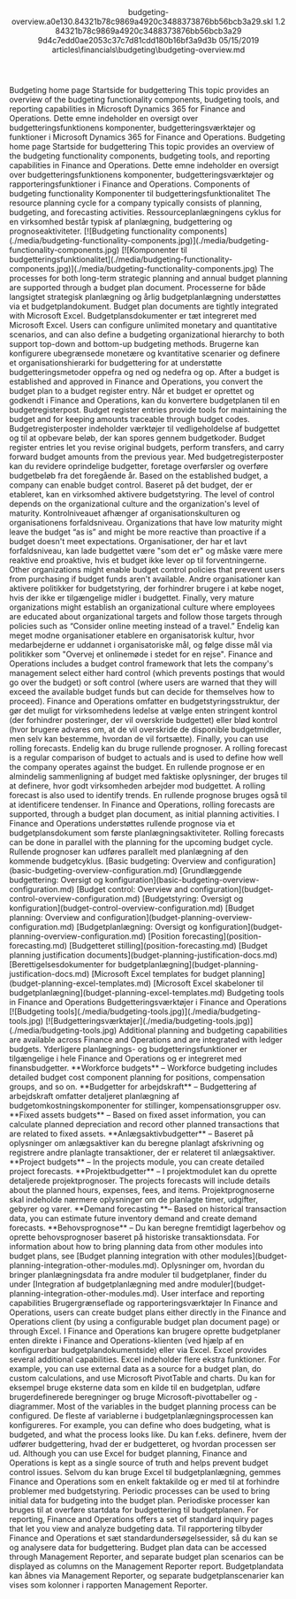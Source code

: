 <?xml version="1.0" encoding="UTF-8"?>
<xliff xmlns:logoport="urn:logoport:xliffeditor:xliff-extras:1.0" xmlns:tilt="urn:logoport:xliffeditor:tilt-non-translatables:1.0" xmlns:xsi="http://www.w3.org/2001/XMLSchema-instance" xmlns="urn:oasis:names:tc:xliff:document:1.2" xmlns:xliffext="urn:microsoft:content:schema:xliffextensions" version="1.2" xsi:schemaLocation="urn:oasis:names:tc:xliff:document:1.2 xliff-core-1.2-transitional.xsd">
  <file datatype="xml" source-language="en-US" original="budgeting-overview.md" target-language="da-DK">
    <header>
      <tool tool-company="Microsoft" tool-version="1.0-7889195" tool-name="mdxliff" tool-id="mdxliff"/>
      <xliffext:skl_file_name>budgeting-overview.a0e130.84321b78c9869a4920c3488373876bb56bcb3a29.skl</xliffext:skl_file_name>
      <xliffext:version>1.2</xliffext:version>
      <xliffext:ms.openlocfilehash>84321b78c9869a4920c3488373876bb56bcb3a29</xliffext:ms.openlocfilehash>
      <xliffext:ms.sourcegitcommit>9d4c7edd0ae2053c37c7d81cdd180b16bf3a9d3b</xliffext:ms.sourcegitcommit>
      <xliffext:ms.lasthandoff>05/15/2019</xliffext:ms.lasthandoff>
      <xliffext:ms.openlocfilepath>articles\financials\budgeting\budgeting-overview.md</xliffext:ms.openlocfilepath>
    </header>
    <body>
      <group extype="content" id="content">
        <trans-unit xml:space="preserve" translate="yes" id="101" restype="x-metadata">
          <source>Budgeting home page</source>
        <target logoport:matchpercent="101" state="translated" state-qualifier="leveraged-tm">Startside for budgettering</target></trans-unit>
        <trans-unit xml:space="preserve" translate="yes" id="102" restype="x-metadata">
          <source>This topic provides an overview of the budgeting functionality components, budgeting tools, and reporting capabilities in Microsoft Dynamics 365 for Finance and Operations.</source>
        <target logoport:matchpercent="101" state="translated" state-qualifier="leveraged-tm">Dette emne indeholder en oversigt over budgetteringsfunktionens komponenter, budgetteringsværktøjer og funktioner i Microsoft Dynamics 365 for Finance and Operations.</target></trans-unit>
        <trans-unit xml:space="preserve" translate="yes" id="103">
          <source>Budgeting home page</source>
        <target logoport:matchpercent="101" state="translated" state-qualifier="leveraged-tm">Startside for budgettering</target></trans-unit>
        <trans-unit xml:space="preserve" translate="yes" id="104">
          <source>This topic provides an overview of the budgeting functionality components, budgeting tools, and reporting capabilities in Finance and Operations.</source>
        <target logoport:matchpercent="101" state="translated" state-qualifier="leveraged-tm">Dette emne indeholder en oversigt over budgetteringsfunktionens komponenter, budgetteringsværktøjer og rapporteringsfunktioner i Finance and Operations.</target></trans-unit>
        <trans-unit xml:space="preserve" translate="yes" id="105">
          <source>Components of budgeting functionality</source>
        <target logoport:matchpercent="101" state="translated" state-qualifier="leveraged-tm">Komponenter til budgetteringsfunktionalitet</target></trans-unit>
        <trans-unit xml:space="preserve" translate="yes" id="106">
          <source>The resource planning cycle for a company typically consists of planning, budgeting, and forecasting activities.</source>
        <target logoport:matchpercent="101" state="translated" state-qualifier="leveraged-tm">Ressourceplanlægningens cyklus for en virksomhed består typisk af planlægning, budgettering og prognoseaktiviteter.</target></trans-unit>
        <trans-unit xml:space="preserve" translate="yes" id="107">
          <source><bpt id="p1">[</bpt><ph id="ph1">![</ph>Budgeting functionality components<ept id="p1">](./media/budgeting-functionality-components.jpg)](./media/budgeting-functionality-components.jpg)</ept></source>
        <target logoport:matchpercent="101" state="translated" state-qualifier="leveraged-tm"><bpt id="p1">[</bpt><ph id="ph1">![</ph>Komponenter til budgetteringsfunktionalitet<ept id="p1">](./media/budgeting-functionality-components.jpg)](./media/budgeting-functionality-components.jpg)</ept></target></trans-unit>
        <trans-unit xml:space="preserve" translate="yes" id="108">
          <source>The processes for both long-term strategic planning and annual budget planning are supported through a budget plan document.</source>
        <target logoport:matchpercent="101" state="translated" state-qualifier="leveraged-tm">Processerne for både langsigtet strategisk planlægning og årlig budgetplanlægning understøttes via et budgetplandokument.</target></trans-unit>
        <trans-unit xml:space="preserve" translate="yes" id="109">
          <source>Budget plan documents are tightly integrated with Microsoft Excel.</source>
        <target logoport:matchpercent="101" state="translated" state-qualifier="leveraged-tm">Budgetplansdokumenter er tæt integreret med Microsoft Excel.</target></trans-unit>
        <trans-unit xml:space="preserve" translate="yes" id="110">
          <source>Users can configure unlimited monetary and quantitative scenarios, and can also define a budgeting organizational hierarchy to both support top-down and bottom-up budgeting methods.</source>
        <target logoport:matchpercent="101" state="translated" state-qualifier="leveraged-tm">Brugerne kan konfigurere ubegrænsede monetære og kvantitative scenarier og definere et organisationshierarki for budgettering for at understøtte budgetteringsmetoder oppefra og ned og nedefra og op.</target></trans-unit>
        <trans-unit xml:space="preserve" translate="yes" id="111">
          <source>After a budget is established and approved in Finance and Operations, you convert the budget plan to a budget register entry.</source>
        <target logoport:matchpercent="101" state="translated" state-qualifier="leveraged-tm">Når et budget er oprettet og godkendt i Finance and Operations, kan du konvertere budgetplanen til en budgetregisterpost.</target></trans-unit>
        <trans-unit xml:space="preserve" translate="yes" id="112">
          <source>Budget register entries provide tools for maintaining the budget and for keeping amounts traceable through budget codes.</source>
        <target logoport:matchpercent="101" state="translated" state-qualifier="leveraged-tm">Budgetregisterposter indeholder værktøjer til vedligeholdelse af budgettet og til at opbevare beløb, der kan spores gennem budgetkoder.</target></trans-unit>
        <trans-unit xml:space="preserve" translate="yes" id="113">
          <source>Budget register entries let you revise original budgets, perform transfers, and carry forward budget amounts from the previous year.</source>
        <target logoport:matchpercent="101" state="translated" state-qualifier="leveraged-tm">Med budgetregisterposter kan du revidere oprindelige budgetter, foretage overførsler og overføre budgetbeløb fra det foregående år.</target></trans-unit>
        <trans-unit xml:space="preserve" translate="yes" id="114">
          <source>Based on the established budget, a company can enable budget control.</source>
        <target logoport:matchpercent="101" state="translated" state-qualifier="leveraged-tm">Baseret på det budget, der er etableret, kan en virksomhed aktivere budgetstyring.</target></trans-unit>
        <trans-unit xml:space="preserve" translate="yes" id="115">
          <source>The level of control depends on the organizational culture and the organization's level of maturity.</source>
        <target logoport:matchpercent="101" state="translated" state-qualifier="leveraged-tm">Kontrolniveauet afhænger af organisationskulturen og organisationens forfaldsniveau.</target></trans-unit>
        <trans-unit xml:space="preserve" translate="yes" id="116">
          <source>Organizations that have low maturity might leave the budget “as is” and might be more reactive than proactive if a budget doesn't meet expectations.</source>
        <target logoport:matchpercent="101" state="translated" state-qualifier="leveraged-tm">Organisationer, der har et lavt forfaldsniveau, kan lade budgettet være "som det er" og måske være mere reaktive end proaktive, hvis et budget ikke lever op til forventningerne.</target></trans-unit>
        <trans-unit xml:space="preserve" translate="yes" id="117">
          <source>Other organizations might enable budget control policies that prevent users from purchasing if budget funds aren't available.</source>
        <target logoport:matchpercent="101" state="translated" state-qualifier="leveraged-tm">Andre organisationer kan aktivere politikker for budgetstyring, der forhindrer brugere i at købe noget, hvis der ikke er tilgængelige midler i budgettet.</target></trans-unit>
        <trans-unit xml:space="preserve" translate="yes" id="118">
          <source>Finally, very mature organizations might establish an organizational culture where employees are educated about organizational targets and follow those targets through policies such as “Consider online meeting instead of a travel.”</source>
        <target logoport:matchpercent="101" state="translated" state-qualifier="leveraged-tm">Endelig kan meget modne organisationer etablere en organisatorisk kultur, hvor medarbejderne er uddannet i organisatoriske mål, og følge disse mål via politikker som "Overvej et onlinemøde i stedet for en rejse".</target></trans-unit>
        <trans-unit xml:space="preserve" translate="yes" id="119">
          <source>Finance and Operations includes a budget control framework that lets the company's management select either hard control (which prevents postings that would go over the budget) or soft control (where users are warned that they will exceed the available budget funds but can decide for themselves how to proceed).</source>
        <target logoport:matchpercent="101" state="translated" state-qualifier="leveraged-tm">Finance and Operations omfatter en budgetstyringsstruktur, der gør det muligt for virksomhedens ledelse at vælge enten stringent kontrol (der forhindrer posteringer, der vil overskride budgettet) eller blød kontrol (hvor brugere advares om, at de vil overskride de disponible budgetmidler, men selv kan bestemme, hvordan de vil fortsætte).</target></trans-unit>
        <trans-unit xml:space="preserve" translate="yes" id="120">
          <source>Finally, you can use rolling forecasts.</source>
        <target logoport:matchpercent="101" state="translated" state-qualifier="leveraged-tm">Endelig kan du bruge rullende prognoser.</target></trans-unit>
        <trans-unit xml:space="preserve" translate="yes" id="121">
          <source>A rolling forecast is a regular comparison of budget to actuals and is used to define how well the company operates against the budget.</source>
        <target logoport:matchpercent="101" state="translated" state-qualifier="leveraged-tm">En rullende prognose er en almindelig sammenligning af budget med faktiske oplysninger, der bruges til at definere, hvor godt virksomheden arbejder mod budgettet.</target></trans-unit>
        <trans-unit xml:space="preserve" translate="yes" id="122">
          <source>A rolling forecast is also used to identify trends.</source>
        <target logoport:matchpercent="101" state="translated" state-qualifier="leveraged-tm">En rullende prognose bruges også til at identificere tendenser.</target></trans-unit>
        <trans-unit xml:space="preserve" translate="yes" id="123">
          <source>In Finance and Operations, rolling forecasts are supported, through a budget plan document, as initial planning activities.</source>
        <target logoport:matchpercent="101" state="translated" state-qualifier="leveraged-tm">I Finance and Operations understøttes rullende prognose via et budgetplansdokument som første planlægningsaktiviteter.</target></trans-unit>
        <trans-unit xml:space="preserve" translate="yes" id="124">
          <source>Rolling forecasts can be done in parallel with the planning for the upcoming budget cycle.</source>
        <target logoport:matchpercent="101" state="translated" state-qualifier="leveraged-tm">Rullende prognoser kan udføres parallelt med planlægning af den kommende budgetcyklus.</target></trans-unit>
        <trans-unit xml:space="preserve" translate="yes" id="125">
          <source><bpt id="p1">[</bpt>Basic budgeting: Overview and configuration<ept id="p1">](basic-budgeting-overview-configuration.md)</ept></source>
        <target logoport:matchpercent="101" state="translated" state-qualifier="leveraged-tm"><bpt id="p1">[</bpt>Grundlæggende budgettering: Oversigt og konfiguration<ept id="p1">](basic-budgeting-overview-configuration.md)</ept></target></trans-unit>
        <trans-unit xml:space="preserve" translate="yes" id="126">
          <source><bpt id="p1">[</bpt>Budget control: Overview and configuration<ept id="p1">](budget-control-overview-configuration.md)</ept></source>
        <target logoport:matchpercent="101" state="translated" state-qualifier="leveraged-tm"><bpt id="p1">[</bpt>Budgetstyring: Oversigt og konfiguration<ept id="p1">](budget-control-overview-configuration.md)</ept></target></trans-unit>
        <trans-unit xml:space="preserve" translate="yes" id="127">
          <source><bpt id="p1">[</bpt>Budget planning: Overview and configuration<ept id="p1">](budget-planning-overview-configuration.md)</ept></source>
        <target logoport:matchpercent="101" state="translated" state-qualifier="leveraged-tm"><bpt id="p1">[</bpt>Budgetplanlægning: Oversigt og konfiguration<ept id="p1">](budget-planning-overview-configuration.md)</ept></target></trans-unit>
        <trans-unit xml:space="preserve" translate="yes" id="128">
          <source><bpt id="p1">[</bpt>Position forecasting<ept id="p1">](position-forecasting.md)</ept></source>
        <target logoport:matchpercent="101" state="translated" state-qualifier="leveraged-tm"><bpt id="p1">[</bpt>Budgetteret stilling<ept id="p1">](position-forecasting.md)</ept></target></trans-unit>
        <trans-unit xml:space="preserve" translate="yes" id="129">
          <source><bpt id="p1">[</bpt>Budget planning justification documents<ept id="p1">](budget-planning-justification-docs.md)</ept></source>
        <target logoport:matchpercent="101" state="translated" state-qualifier="leveraged-tm"><bpt id="p1">[</bpt>Berettigelsesdokumenter for budgetplanlægning<ept id="p1">](budget-planning-justification-docs.md)</ept></target></trans-unit>
        <trans-unit xml:space="preserve" translate="yes" id="130">
          <source><bpt id="p1">[</bpt>Microsoft Excel templates for budget planning<ept id="p1">](budget-planning-excel-templates.md)</ept></source>
        <target logoport:matchpercent="101" state="translated" state-qualifier="leveraged-tm"><bpt id="p1">[</bpt>Microsoft Excel skabeloner til budgetplanlægning<ept id="p1">](budget-planning-excel-templates.md)</ept></target></trans-unit>
        <trans-unit xml:space="preserve" translate="yes" id="131">
          <source>Budgeting tools in Finance and Operations</source>
        <target logoport:matchpercent="101" state="translated" state-qualifier="leveraged-tm">Budgetteringsværktøjer i Finance and Operations</target></trans-unit>
        <trans-unit xml:space="preserve" translate="yes" id="132">
          <source><bpt id="p1">[</bpt><ph id="ph1">![</ph>Budgeting tools<ept id="p1">](./media/budgeting-tools.jpg)](./media/budgeting-tools.jpg)</ept></source>
        <target logoport:matchpercent="101" state="translated" state-qualifier="leveraged-tm"><bpt id="p1">[</bpt><ph id="ph1">![</ph>Budgetteringsværktøjer<ept id="p1">](./media/budgeting-tools.jpg)](./media/budgeting-tools.jpg)</ept></target></trans-unit>
        <trans-unit xml:space="preserve" translate="yes" id="133">
          <source>Additional planning and budgeting capabilities are available across Finance and Operations and are integrated with ledger budgets.</source>
        <target logoport:matchpercent="101" state="translated" state-qualifier="leveraged-tm">Yderligere planlægnings- og budgetteringsfunktioner er tilgængelige i hele Finance and Operations og er integreret med finansbudgetter.</target></trans-unit>
        <trans-unit xml:space="preserve" translate="yes" id="134">
          <source><bpt id="p1">**</bpt>Workforce budgets<ept id="p1">**</ept> – Workforce budgeting includes detailed budget cost component planning for positions, compensation groups, and so on.</source>
        <target logoport:matchpercent="101" state="translated" state-qualifier="leveraged-tm"><bpt id="p1">**</bpt>Budgetter for arbejdskraft<ept id="p1">**</ept> – Budgettering af arbejdskraft omfatter detaljeret planlægning af budgetomkostningskomponenter for stillinger, kompensationsgrupper osv.</target></trans-unit>
        <trans-unit xml:space="preserve" translate="yes" id="135">
          <source><bpt id="p1">**</bpt>Fixed assets budgets<ept id="p1">**</ept> – Based on fixed asset information, you can calculate planned depreciation and record other planned transactions that are related to fixed assets.</source>
        <target logoport:matchpercent="101" state="translated" state-qualifier="leveraged-tm"><bpt id="p1">**</bpt>Anlægsaktivbudgetter<ept id="p1">**</ept> – Baseret på oplysninger om anlægsaktiver kan du beregne planlagt afskrivning og registrere andre planlagte transaktioner, der er relateret til anlægsaktiver.</target></trans-unit>
        <trans-unit xml:space="preserve" translate="yes" id="136">
          <source><bpt id="p1">**</bpt>Project budgets<ept id="p1">**</ept> – In the projects module, you can create detailed project forecasts.</source>
        <target logoport:matchpercent="101" state="translated" state-qualifier="leveraged-tm"><bpt id="p1">**</bpt>Projektbudgetter<ept id="p1">**</ept> – I projektmodulet kan du oprette detaljerede projektprognoser.</target></trans-unit>
        <trans-unit xml:space="preserve" translate="yes" id="137">
          <source>The projects forecasts will include details about the planned hours, expenses, fees, and items.</source>
        <target logoport:matchpercent="101" state="translated" state-qualifier="leveraged-tm">Projektprognoserne skal indeholde nærmere oplysninger om de planlagte timer, udgifter, gebyrer og varer.</target></trans-unit>
        <trans-unit xml:space="preserve" translate="yes" id="138">
          <source>**Demand forecasting **– Based on historical transaction data, you can estimate future inventory demand and create demand forecasts.</source>
        <target logoport:matchpercent="101" state="translated" state-qualifier="leveraged-tm">**Behovsprognose** – Du kan beregne fremtidigt lagerbehov og oprette behovsprognoser baseret på historiske transaktionsdata.</target></trans-unit>
        <trans-unit xml:space="preserve" translate="yes" id="139">
          <source>For information about how to bring planning data from other modules into budget plans, see <bpt id="p1">[</bpt>Budget planning integration with other modules<ept id="p1">](budget-planning-integration-other-modules.md)</ept>.</source>
        <target logoport:matchpercent="101" state="translated" state-qualifier="leveraged-tm">Oplysninger om, hvordan du bringer planlægningsdata fra andre moduler til budgetplaner, finder du under <bpt id="p1">[</bpt>Integration af budgetplanlægning med andre moduler<ept id="p1">](budget-planning-integration-other-modules.md)</ept>.</target></trans-unit>
        <trans-unit xml:space="preserve" translate="yes" id="140">
          <source>User interface and reporting capabilities</source>
        <target logoport:matchpercent="101" state="translated" state-qualifier="leveraged-tm">Brugergrænseflade og rapporteringsværktøjer</target></trans-unit>
        <trans-unit xml:space="preserve" translate="yes" id="141">
          <source>In Finance and Operations, users can create budget plans either directly in the Finance and Operations client (by using a configurable budget plan document page) or through Excel.</source>
        <target logoport:matchpercent="101" state="translated" state-qualifier="leveraged-tm">I Finance and Operations kan brugere oprette budgetplaner enten direkte i Finance and Operations-klienten (ved hjælp af en konfigurerbar budgetplandokumentside) eller via Excel.</target></trans-unit>
        <trans-unit xml:space="preserve" translate="yes" id="142">
          <source>Excel provides several additional capabilities.</source>
        <target logoport:matchpercent="101" state="translated" state-qualifier="leveraged-tm">Excel indeholder flere ekstra funktioner.</target></trans-unit>
        <trans-unit xml:space="preserve" translate="yes" id="143">
          <source>For example, you can use external data as a source for a budget plan, do custom calculations, and use Microsoft PivotTable and charts.</source>
        <target logoport:matchpercent="101" state="translated" state-qualifier="leveraged-tm">Du kan for eksempel bruge eksterne data som en kilde til en budgetplan, udføre brugerdefinerede beregninger og bruge Microsoft-pivottabeller og -diagrammer.</target></trans-unit>
        <trans-unit xml:space="preserve" translate="yes" id="144">
          <source>Most of the variables in the budget planning process can be configured.</source>
        <target logoport:matchpercent="101" state="translated" state-qualifier="leveraged-tm">De fleste af variablerne i budgetplanlægningsprocessen kan konfigureres.</target></trans-unit>
        <trans-unit xml:space="preserve" translate="yes" id="145">
          <source>For example, you can define who does budgeting, what is budgeted, and what the process looks like.</source>
        <target logoport:matchpercent="101" state="translated" state-qualifier="leveraged-tm">Du kan f.eks. definere, hvem der udfører budgettering, hvad der er budgetteret, og hvordan processen ser ud.</target></trans-unit>
        <trans-unit xml:space="preserve" translate="yes" id="146">
          <source>Although you can use Excel for budget planning, Finance and Operations is kept as a single source of truth and helps prevent budget control issues.</source>
        <target logoport:matchpercent="101" state="translated" state-qualifier="leveraged-tm">Selvom du kan bruge Excel til budgetplanlægning, gemmes Finance and Operations som en enkelt faktakilde og er med til at forhindre problemer med budgetstyring.</target></trans-unit>
        <trans-unit xml:space="preserve" translate="yes" id="147">
          <source>Periodic processes can be used to bring initial data for budgeting into the budget plan.</source>
        <target logoport:matchpercent="101" state="translated" state-qualifier="leveraged-tm">Periodiske processer kan bruges til at overføre startdata for budgettering til budgetplanen.</target></trans-unit>
        <trans-unit xml:space="preserve" translate="yes" id="148">
          <source>For reporting, Finance and Operations offers a set of standard inquiry pages that let you view and analyze budgeting data.</source>
        <target logoport:matchpercent="101" state="translated" state-qualifier="leveraged-tm">Til rapportering tilbyder Finance and Operations et sæt standardundersøgelsessider, så du kan se og analysere data for budgettering.</target></trans-unit>
        <trans-unit xml:space="preserve" translate="yes" id="149">
          <source>Budget plan data can be accessed through Management Reporter, and separate budget plan scenarios can be displayed as columns on the Management Reporter report.</source>
        <target logoport:matchpercent="101" state="translated" state-qualifier="leveraged-tm">Budgetplandata kan åbnes via Management Reporter, og separate budgetplanscenarier kan vises som kolonner i rapporten Management Reporter.</target></trans-unit>
      </group>
    </body>
  </file>
</xliff>